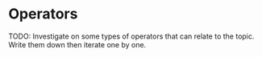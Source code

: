# Operators

TODO: Investigate on some types of operators that can relate to the topic. Write them down then iterate one by one.